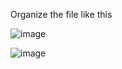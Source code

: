 Organize the file like this

![image](https://github.com/user-attachments/assets/0269176d-1a4c-4d4f-b780-54a50ad5dae0)

![image](https://github.com/user-attachments/assets/b09eddbd-d168-41ec-a777-afebb831acf5)
